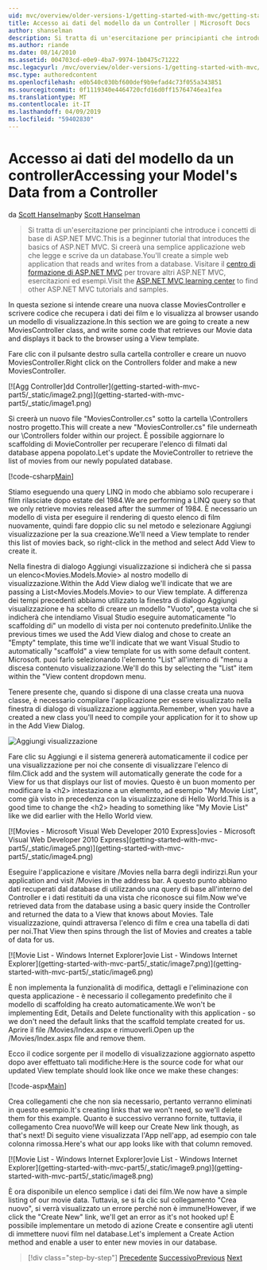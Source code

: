 ```yaml
---
uid: mvc/overview/older-versions-1/getting-started-with-mvc/getting-started-with-mvc-part5
title: Accesso ai dati del modello da un Controller | Microsoft Docs
author: shanselman
description: Si tratta di un'esercitazione per principianti che introduce i concetti di base di ASP.NET MVC. Creare un'applicazione web semplice che legge e scrive da un database.
ms.author: riande
ms.date: 08/14/2010
ms.assetid: 004703cd-e0e9-4ba7-9974-1b0475c71222
msc.legacyurl: /mvc/overview/older-versions-1/getting-started-with-mvc/getting-started-with-mvc-part5
msc.type: authoredcontent
ms.openlocfilehash: e0b540c030bf600def9b9efad4c73f055a343851
ms.sourcegitcommit: 0f1119340e4464720cfd16d0ff15764746ea1fea
ms.translationtype: MT
ms.contentlocale: it-IT
ms.lasthandoff: 04/09/2019
ms.locfileid: "59402830"
---
```

# <a name="accessing-your-models-data-from-a-controller"></a><span data-ttu-id="19f84-104">Accesso ai dati del modello da un controller</span><span class="sxs-lookup"><span data-stu-id="19f84-104">Accessing your Model's Data from a Controller</span></span>

<span data-ttu-id="19f84-105">da [Scott Hanselman](https://github.com/shanselman)</span><span class="sxs-lookup"><span data-stu-id="19f84-105">by [Scott Hanselman](https://github.com/shanselman)</span></span>

> <span data-ttu-id="19f84-106">Si tratta di un'esercitazione per principianti che introduce i concetti di base di ASP.NET MVC.</span><span class="sxs-lookup"><span data-stu-id="19f84-106">This is a beginner tutorial that introduces the basics of ASP.NET MVC.</span></span> <span data-ttu-id="19f84-107">Si creerà una semplice applicazione web che legge e scrive da un database.</span><span class="sxs-lookup"><span data-stu-id="19f84-107">You'll create a simple web application that reads and writes from a database.</span></span> <span data-ttu-id="19f84-108">Visitare il [centro di formazione di ASP.NET MVC](../../../index.md) per trovare altri ASP.NET MVC, esercitazioni ed esempi.</span><span class="sxs-lookup"><span data-stu-id="19f84-108">Visit the [ASP.NET MVC learning center](../../../index.md) to find other ASP.NET MVC tutorials and samples.</span></span>


<span data-ttu-id="19f84-109">In questa sezione si intende creare una nuova classe MoviesController e scrivere codice che recupera i dati dei film e lo visualizza al browser usando un modello di visualizzazione.</span><span class="sxs-lookup"><span data-stu-id="19f84-109">In this section we are going to create a new MoviesController class, and write some code that retrieves our Movie data and displays it back to the browser using a View template.</span></span>

<span data-ttu-id="19f84-110">Fare clic con il pulsante destro sulla cartella controller e creare un nuovo MoviesController.</span><span class="sxs-lookup"><span data-stu-id="19f84-110">Right click on the Controllers folder and make a new MoviesController.</span></span>

[![A<span data-ttu-id="19f84-111">gg Controller]</span><span class="sxs-lookup"><span data-stu-id="19f84-111">dd Controller]</span></span>(getting-started-with-mvc-part5/_static/image2.png)](getting-started-with-mvc-part5/_static/image1.png)

<span data-ttu-id="19f84-112">Si creerà un nuovo file "MoviesController.cs" sotto la cartella \Controllers nostro progetto.</span><span class="sxs-lookup"><span data-stu-id="19f84-112">This will create a new "MoviesController.cs" file underneath our \Controllers folder within our project.</span></span> <span data-ttu-id="19f84-113">È possibile aggiornare lo scaffolding di MovieController per recuperare l'elenco di filmati dal database appena popolato.</span><span class="sxs-lookup"><span data-stu-id="19f84-113">Let's update the MovieController to retrieve the list of movies from our newly populated database.</span></span>

[!code-csharp[Main](getting-started-with-mvc-part5/samples/sample1.cs)]

<span data-ttu-id="19f84-114">Stiamo eseguendo una query LINQ in modo che abbiamo solo recuperare i film rilasciate dopo estate del 1984.</span><span class="sxs-lookup"><span data-stu-id="19f84-114">We are performing a LINQ query so that we only retrieve movies released after the summer of 1984.</span></span> <span data-ttu-id="19f84-115">È necessario un modello di vista per eseguire il rendering di questo elenco di film nuovamente, quindi fare doppio clic su nel metodo e selezionare Aggiungi visualizzazione per la sua creazione.</span><span class="sxs-lookup"><span data-stu-id="19f84-115">We'll need a View template to render this list of movies back, so right-click in the method and select Add View to create it.</span></span>

<span data-ttu-id="19f84-116">Nella finestra di dialogo Aggiungi visualizzazione si indicherà che si passa un elenco&lt;Movies.Models.Movie&gt; al nostro modello di visualizzazione.</span><span class="sxs-lookup"><span data-stu-id="19f84-116">Within the Add View dialog we'll indicate that we are passing a List&lt;Movies.Models.Movie&gt; to our View template.</span></span> <span data-ttu-id="19f84-117">A differenza dei tempi precedenti abbiamo utilizzato la finestra di dialogo Aggiungi visualizzazione e ha scelto di creare un modello "Vuoto", questa volta che si indicherà che intendiamo Visual Studio eseguire automaticamente "lo scaffolding di" un modello di vista per noi contenuto predefinito.</span><span class="sxs-lookup"><span data-stu-id="19f84-117">Unlike the previous times we used the Add View dialog and chose to create an "Empty" template, this time we'll indicate that we want Visual Studio to automatically "scaffold" a view template for us with some default content.</span></span> <span data-ttu-id="19f84-118">Microsoft. puoi farlo selezionando l'elemento "List" all'interno di "menu a discesa contenuto visualizzazione.</span><span class="sxs-lookup"><span data-stu-id="19f84-118">We'll do this by selecting the "List" item within the "View content dropdown menu.</span></span>

<span data-ttu-id="19f84-119">Tenere presente che, quando si dispone di una classe creata una nuova classe, è necessario compilare l'applicazione per essere visualizzato nella finestra di dialogo di visualizzazione aggiunta.</span><span class="sxs-lookup"><span data-stu-id="19f84-119">Remember, when you have a created a new class you'll need to compile your application for it to show up in the Add View Dialog.</span></span>

![Aggiungi visualizzazione](getting-started-with-mvc-part5/_static/image3.png)

<span data-ttu-id="19f84-121">Fare clic su Aggiungi e il sistema genererà automaticamente il codice per una visualizzazione per noi che consente di visualizzare l'elenco di film.</span><span class="sxs-lookup"><span data-stu-id="19f84-121">Click add and the system will automatically generate the code for a View for us that displays our list of movies.</span></span> <span data-ttu-id="19f84-122">Questo è un buon momento per modificare la &lt;h2&gt; intestazione a un elemento, ad esempio "My Movie List", come già visto in precedenza con la visualizzazione di Hello World.</span><span class="sxs-lookup"><span data-stu-id="19f84-122">This is a good time to change the &lt;h2&gt; heading to something like "My Movie List" like we did earlier with the Hello World view.</span></span>

[![M<span data-ttu-id="19f84-123">ovies - Microsoft Visual Web Developer 2010 Express]</span><span class="sxs-lookup"><span data-stu-id="19f84-123">ovies - Microsoft Visual Web Developer 2010 Express]</span></span>(getting-started-with-mvc-part5/_static/image5.png)](getting-started-with-mvc-part5/_static/image4.png)

<span data-ttu-id="19f84-124">Eseguire l'applicazione e visitare /Movies nella barra degli indirizzi.</span><span class="sxs-lookup"><span data-stu-id="19f84-124">Run your application and visit /Movies in the address bar.</span></span> <span data-ttu-id="19f84-125">A questo punto abbiamo dati recuperati dal database di utilizzando una query di base all'interno del Controller e i dati restituiti da una vista che riconosce sui film.</span><span class="sxs-lookup"><span data-stu-id="19f84-125">Now we've retrieved data from the database using a basic query inside the Controller and returned the data to a View that knows about Movies.</span></span> <span data-ttu-id="19f84-126">Tale visualizzazione, quindi attraversa l'elenco di film e crea una tabella di dati per noi.</span><span class="sxs-lookup"><span data-stu-id="19f84-126">That View then spins through the list of Movies and creates a table of data for us.</span></span>

[![M<span data-ttu-id="19f84-127">ovie List - Windows Internet Explorer]</span><span class="sxs-lookup"><span data-stu-id="19f84-127">ovie List - Windows Internet Explorer]</span></span>(getting-started-with-mvc-part5/_static/image7.png)](getting-started-with-mvc-part5/_static/image6.png)

<span data-ttu-id="19f84-128">È non implementa la funzionalità di modifica, dettagli e l'eliminazione con questa applicazione - è necessario il collegamento predefinito che il modello di scaffolding ha creato automaticamente.</span><span class="sxs-lookup"><span data-stu-id="19f84-128">We won't be implementing Edit, Details and Delete functionality with this application - so we don't need the default links that the scaffold template created for us.</span></span> <span data-ttu-id="19f84-129">Aprire il file /Movies/Index.aspx e rimuoverli.</span><span class="sxs-lookup"><span data-stu-id="19f84-129">Open up the /Movies/Index.aspx file and remove them.</span></span>

<span data-ttu-id="19f84-130">Ecco il codice sorgente per il modello di visualizzazione aggiornato aspetto dopo aver effettuato tali modifiche:</span><span class="sxs-lookup"><span data-stu-id="19f84-130">Here is the source code for what our updated View template should look like once we make these changes:</span></span>

[!code-aspx[Main](getting-started-with-mvc-part5/samples/sample2.aspx)]

<span data-ttu-id="19f84-131">Crea collegamenti che che non sia necessario, pertanto verranno eliminati in questo esempio.</span><span class="sxs-lookup"><span data-stu-id="19f84-131">It's creating links that we won't need, so we'll delete them for this example.</span></span> <span data-ttu-id="19f84-132">Quanto è successivo verranno fornite, tuttavia, il collegamento Crea nuovo!</span><span class="sxs-lookup"><span data-stu-id="19f84-132">We will keep our Create New link though, as that's next!</span></span> <span data-ttu-id="19f84-133">Di seguito viene visualizzata l'App nell'app, ad esempio con tale colonna rimossa.</span><span class="sxs-lookup"><span data-stu-id="19f84-133">Here's what our app looks like with that column removed.</span></span>

[![M<span data-ttu-id="19f84-134">ovie List - Windows Internet Explorer]</span><span class="sxs-lookup"><span data-stu-id="19f84-134">ovie List - Windows Internet Explorer]</span></span>(getting-started-with-mvc-part5/_static/image9.png)](getting-started-with-mvc-part5/_static/image8.png)

<span data-ttu-id="19f84-135">È ora disponibile un elenco semplice i dati dei film.</span><span class="sxs-lookup"><span data-stu-id="19f84-135">We now have a simple listing of our movie data.</span></span> <span data-ttu-id="19f84-136">Tuttavia, se si fa clic sul collegamento "Crea nuovo", si verrà visualizzato un errore perché non è immune!</span><span class="sxs-lookup"><span data-stu-id="19f84-136">However, if we click the "Create New" link, we'll get an error as it's not hooked up!</span></span> <span data-ttu-id="19f84-137">È possibile implementare un metodo di azione Create e consentire agli utenti di immettere nuovi film nel database.</span><span class="sxs-lookup"><span data-stu-id="19f84-137">Let's implement a Create Action method and enable a user to enter new movies in our database.</span></span>

> [!div class="step-by-step"]
> <span data-ttu-id="19f84-138">[Precedente](getting-started-with-mvc-part4.md)
> [Successivo](getting-started-with-mvc-part6.md)</span><span class="sxs-lookup"><span data-stu-id="19f84-138">[Previous](getting-started-with-mvc-part4.md)
[Next](getting-started-with-mvc-part6.md)</span></span>
